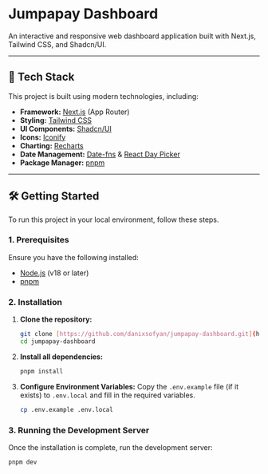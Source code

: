 # Jumpapay Dashboard

An interactive and responsive web dashboard application built with Next.js, Tailwind CSS, and Shadcn/UI.

---

## 🚀 Tech Stack

This project is built using modern technologies, including:

- **Framework:** [Next.js](https://nextjs.org/) (App Router)
- **Styling:** [Tailwind CSS](https://tailwindcss.com/)
- **UI Components:** [Shadcn/UI](https://ui.shadcn.com/)
- **Icons:** [Iconify](https://iconify.design/)
- **Charting:** [Recharts](https://recharts.org/)
- **Date Management:** [Date-fns](https://date-fns.org/) & [React Day Picker](https://react-day-picker.js.org/)
- **Package Manager:** [pnpm](https://pnpm.io/)

---

## 🛠️ Getting Started

To run this project in your local environment, follow these steps.

### 1. Prerequisites

Ensure you have the following installed:

- [Node.js](https://nodejs.org/) (v18 or later)
- [pnpm](https://pnpm.io/installation)

### 2. Installation

1.  **Clone the repository:**

    ```bash
    git clone [https://github.com/danixsofyan/jumpapay-dashboard.git](https://github.com/danixsofyan/jumpapay-dashboard.git)
    cd jumpapay-dashboard
    ```

2.  **Install all dependencies:**

    ```bash
    pnpm install
    ```

3.  **Configure Environment Variables:**
    Copy the `.env.example` file (if it exists) to `.env.local` and fill in the required variables.
    ```bash
    cp .env.example .env.local
    ```

### 3. Running the Development Server

Once the installation is complete, run the development server:

```bash
pnpm dev
```
